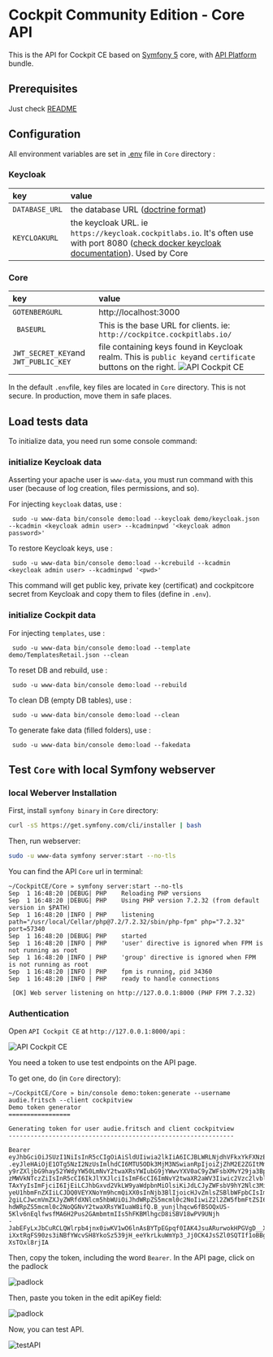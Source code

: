 # Cockpit Community Edition - Core API

This is the API for Cockpit CE based on [Symfony 5](https://symfony.com/) core, with [API Platform](https://api-platform.com/) bundle.

## Prerequisites

Just check [README](../README.md)

## Configuration

All environment variables are set in [.env](../.env) file in `Core` directory :


### Keycloak
| key         | value                  |
| :---------- | :--------------------- |
| `DATABASE_URL`| the database URL  ([doctrine format](https://www.doctrine-project.org/projects/doctrine-dbal/en/2.10/reference/configuration.html#connecting-using-a-url)) |
| `KEYCLOAKURL`| the keycloak URL. ie `https://keycloak.cockpitlabs.io`. It's often use with port 8080 ([check docker keycloak documentation](https://hub.docker.com/r/jboss/keycloak/)). Used by Core 

### Core
| key         | value                  |
| :---------- | :--------------------- |
| `GOTENBERGURL` |  http://localhost:3000
| ` BASEURL` | This is the base URL for clients. ie: `http://cockpitce.cockpitlabs.io/`
| `JWT_SECRET_KEY`and `JWT_PUBLIC_KEY`| file containing keys found in Keycloak realm. This is `public key`and `certificate` buttons on the right. ![API Cockpit CE](images/publickey-certificate.png)

In the default `.env`file, key files are located in `Core` directory. This is not secure. In production, move them in safe places.

## Load tests data

To initialize data, you need run some console command:

### initialize Keycloak data

Asserting your apache user is `www-data`, you must run command with this user (because of log creation, files permissions, and so).

For injecting `keycloak` datas, use :

` sudo -u www-data bin/console demo:load --keycloak demo/keycloak.json --kcadmin <keycloak admin user> --kcadminpwd '<keycloak admon password>'`

To restore Keycloak keys, use :

` sudo -u www-data bin/console demo:load --kcrebuild --kcadmin <keycloak admin user> --kcadminpwd '<pwd>'`

This command will get public key, private key (certificat) and cockpitcore secret from Keycloak and copy them to files (define in `.env`).

### initialize Cockpit  data

For injecting `templates`, use :

` sudo -u www-data bin/console demo:load --template demo/TemplatesRetail.json --clean`


To reset DB and rebuild, use :

` sudo -u www-data bin/console demo:load --rebuild`

To clean DB (empty DB tables), use :

` sudo -u www-data bin/console demo:load --clean`

To generate fake data (filled folders), use :

` sudo -u www-data bin/console demo:load --fakedata`


## Test `Core` with local Symfony webserver

### local Weberver Installation

First, install `symfony binary` in `Core` directory: 
```bash
curl -sS https://get.symfony.com/cli/installer | bash
```

Then, run webserver:

```bash
sudo -u www-data symfony server:start --no-tls
```

You can find the API `Core` url in terminal:

```shell script
~/CockpitCE/Core » symfony server:start --no-tls
Sep  1 16:48:20 |DEBUG| PHP    Reloading PHP versions
Sep  1 16:48:20 |DEBUG| PHP    Using PHP version 7.2.32 (from default version in $PATH)
Sep  1 16:48:20 |INFO | PHP    listening path="/usr/local/Cellar/php@7.2/7.2.32/sbin/php-fpm" php="7.2.32" port=57340
Sep  1 16:48:20 |DEBUG| PHP    started
Sep  1 16:48:20 |INFO | PHP    'user' directive is ignored when FPM is not running as root
Sep  1 16:48:20 |INFO | PHP    'group' directive is ignored when FPM is not running as root
Sep  1 16:48:20 |INFO | PHP    fpm is running, pid 34360
Sep  1 16:48:20 |INFO | PHP    ready to handle connections

 [OK] Web server listening on http://127.0.0.1:8000 (PHP FPM 7.2.32)
```

### Authentication

Open `API Cockpit CE` at `http://127.0.0.1:8000/api` :

![API Cockpit CE](images/CCE-API.png)

You need a token to use test endpoints on the API page.

To get one, do (in `Core` directory):

````shell script
~/CockpitCE/Core » bin/console demo:token:generate --username audie.fritsch --client cockpitview
Demo token generator
=================

Generating token for user audie.fritsch and client cockpitview
--------------------------------------------------------------

Bearer eyJhbGciOiJSUzI1NiIsInR5cCIgOiAiSldUIiwia2lkIiA6ICJBLWRLNjdhVFkxYkFXNzBHTEZVZnhmN3h1WThGZTBxQmw1RVZnbEJvQVI0In0
.eyJleHAiOjE1OTg5NzI2NzUsImlhdCI6MTU5ODk3MjM3NSwianRpIjoiZjZhM2E2ZGItMmZkMy00Zjg4LTg2OGMtZjBiOWFmZGMyNDFiIiwiaXNzIjoiaHR0cHM6L
y9rZXljbG9hay52YWdyYW50LmNvY2twaXRsYWIubG9jYWwvYXV0aC9yZWFsbXMvY29ja3BpdC1jZSIsInN1YiI6ImFjMjQ2MmFkLWZiNGYtNDNkMS1hZjYzLWI2OWU
zMWVkNTczZiIsInR5cCI6IkJlYXJlciIsImF6cCI6ImNvY2twaXR2aWV3Iiwic2Vzc2lvbl9zdGF0ZSI6IjVlMmM5MTI0LTIzYjUtNDRkZi1hMGNjLTA3YmFjZmM0N
TAxYyIsImFjciI6IjEiLCJhbGxvd2VkLW9yaWdpbnMiOlsiKiJdLCJyZWFsbV9hY2Nlc3MiOnsicm9sZXMiOlsiQ0NFVXNlciIsIkNDRUFkbWluIiwiQ0NFQ291bnR
yeU1hbmFnZXIiLCJDQ0VEYXNoYm9hcmQiXX0sInNjb3BlIjoicHJvZmlsZSBlbWFpbCIsImVtYWlsX3ZlcmlmaWVkIjpmYWxzZSwibmFtZSI6IkF1ZGllIEZyaXRzY
2giLCJwcmVmZXJyZWRfdXNlcm5hbWUiOiJhdWRpZS5mcml0c2NoIiwiZ2l2ZW5fbmFtZSI6IkF1ZGllIiwiZmFtaWx5X25hbWUiOiJGcml0c2NoIiwiZW1haWwiOiJ
hdWRpZS5mcml0c2NoQGNvY2twaXRsYWIuaW8ifQ.B_yunjlhqcw6fBSOQxUS-5Klv6nEqlfwsfMA6H2Pus2GAmbmtmIIs5hFKBMlhgcD8iSBV18wPV9UNjh
-JabEFyLxJbCuRCLQWlrpb4jnx0iwKV1wO6lnAsBYTpEGpqf0IAK4JsuARurwokHPGVgD__Xz4CTRnzif6CgTz49QUIISHtazPYfqr6vlYtZWAeZwqhzfwvyRPVejY
iXxtRqFS90zs3iNBfYWcvSH8YkoSz539jH_eeYkrLkuWmYp3_Jj0CK4JsSZl0SQTIf1oBBgYP4Vg8_TgNndrOM1sZO3e3ZL32T8ZMm88vEUsU6RRq4Bmz1LAZvXtnN
XsTOxl8rjIA

```` 

Then, copy the token, including the word `Bearer`. In the API page, click on the padlock 

![padlock](images/padlock.png)

Then, paste you token in the edit apiKey field:

![padlock](images/authorize.png)

Now, you can test API.

![testAPI](images/testAPI.png)
